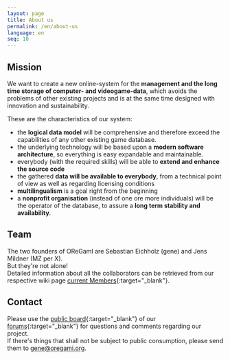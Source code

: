 ```yaml
---
layout: page
title: About us
permalink: /en/about-us
language: en
seq: 10
---
```


Mission
-------

We want to create a new online-system for the **management and the long time storage of computer- and videogame-data**, which avoids the problems of other existing projects and is at the same time designed with innovation and sustainability.  

These are the characteristics of our system:

*   the **logical data model** will be comprehensive and therefore exceed the capabilities of any other existing game database.
*   the underlying technology will be based upon a **modern software architecture**, so everything is easy expandable and maintainable.
*   everybody (with the required skills) will be able to **extend and enhance the source code**
*   the gathered **data will be available to everybody**, from a technical point of view as well as regarding licensing conditions
*   **multilingualism** is a goal right from the beginning
*   a **nonprofit organisation** (instead of one ore more individuals) will be the operator of the database, to assure a **long term stability and availability**.

Team
----

The two founders of OReGamI are Sebastian Eichholz (gene) and Jens Mildner (MZ per X).  
But they're not alone!  
Detailed information about all the collaborators can be retrieved from our respective wiki page [current Members](https://oregami.atlassian.net/wiki/spaces/OR/pages/3408013/Current+members){:target="_blank"}.

Contact
-------

Please use the [public board](http://forum.oregami.org/viewforum.php?f=38){:target="_blank"} of our [forums](http://forum.oregami.org){:target="_blank"} for questions and comments regarding our project.  
If there's things that shall not be subject to public consumption, please send them to gene@oregami.org.
